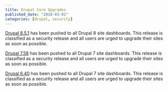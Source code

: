 ```yaml
---
title: Drupal Core Upgrades
published_date: "2018-03-01"
categories: [drupal, security]
---
```

[Drupal 8.5.1](https://www.drupal.org/project/drupal/releases/8.5.1) has been pushed to all Drupal 8 site dashboards. This release is classified as a security release and all users are urged to upgrade their sites as soon as possible.

[Drupal 7.58](https://www.drupal.org/project/drupal/releases/7.58) has been pushed to all Drupal 7 site dashboards. This release is classified as a security release and all users are urged to upgrade their sites as soon as possible.

[Drupal 6.40](https://github.com/pantheon-systems/drops-6/pull/17) has been pushed to all Drupal 7 site dashboards. This release is classified as a security release and all users are urged to upgrade their sites as soon as possible.
